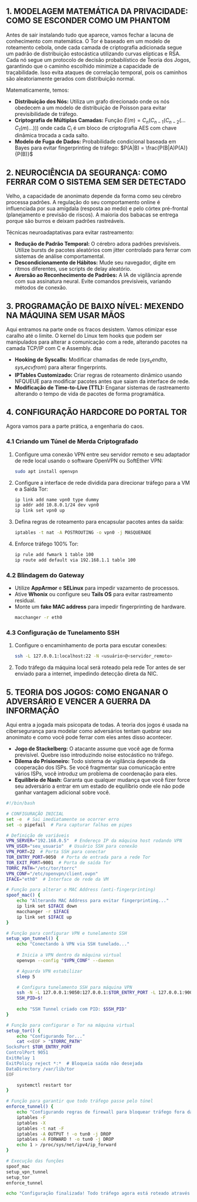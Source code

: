 ## 1. MODELAGEM MATEMÁTICA DA PRIVACIDADE: COMO SE ESCONDER COMO UM PHANTOM

Antes de sair instalando tudo que aparece, vamos fechar a lacuna de conhecimento com matemática. O Tor é baseado em um modelo de roteamento cebola, onde cada camada de criptografia adicionada segue um padrão de distribuição estocástica utilizando curvas elípticas e RSA. Cada nó segue um protocolo de decisão probabilístico de Teoria dos Jogos, garantindo que o caminho escolhido minimize a capacidade de traçabilidade. Isso evita ataques de correlação temporal, pois os caminhos são aleatoriamente gerados com distribuição normal.

Matematicamente, temos:
- **Distribuição dos Nós:** Utiliza um grafo direcionado onde os nós obedecem a um modelo de distribuição de Poisson para evitar previsibilidade de tráfego.
- **Criptografia de Múltiplas Camadas:** Função $E(m) = C_n (C_{n-1} (C_{n-2} (\dots C_1(m) \dots )))$ onde cada $C_i$ é um bloco de criptografia AES com chave dinâmica trocada a cada salto.
- **Modelo de Fuga de Dados:** Probabilidade condicional baseada em Bayes para evitar fingerprinting de tráfego: $P(A|B) = \frac{P(B|A)P(A)}{P(B)}$

## 2. NEUROCIÊNCIA DA SEGURANÇA: COMO FERRAR COM O SISTEMA SEM SER DETECTADO

Velho, a capacidade de anonimato depende da forma como seu cérebro processa padrões. A regulação do seu comportamento online é influenciada por sua amígdala (resposta ao medo) e pelo córtex pré-frontal (planejamento e previsão de riscos). A maioria dos babacas se entrega porque são burros e deixam padrões rastreáveis.

Técnicas neuroadaptativas para evitar rastreamento:
- **Redução de Padrão Temporal:** O cérebro adora padrões previsíveis. Utilize bursts de pacotes aleatórios com jitter controlado para ferrar com sistemas de análise comportamental.
- **Descondicionamento de Hábitos:** Mude seu navegador, digite em ritmos diferentes, use scripts de delay aleatório.
- **Aversão ao Reconhecimento de Padrões:** A IA de vigilância aprende com sua assinatura neural. Evite comandos previsíveis, variando métodos de conexão.

## 3. PROGRAMAÇÃO DE BAIXO NÍVEL: MEXENDO NA MÁQUINA SEM USAR MÃOS

Aqui entramos na parte onde os fracos desistem. Vamos otimizar esse caralho até o limite. O kernel do Linux tem hooks que podem ser manipulados para alterar a comunicação com a rede, alterando pacotes na camada TCP/IP com C e Assembly.   dsa

- **Hooking de Syscalls:** Modificar chamadas de rede ($sys_sendto$, $sys_recvfrom$) para alterar fingerprints.
- **IPTables Customizado:** Criar regras de roteamento dinâmico usando NFQUEUE para modificar pacotes antes que saiam da interface de rede.
- **Modificação de Time-to-Live (TTL):** Enganar sistemas de rastreamento alterando o tempo de vida de pacotes de forma programática.

## 4. CONFIGURAÇÃO HARDCORE DO PORTAL TOR

Agora vamos para a parte prática, a engenharia do caos.

### 4.1 Criando um Túnel de Merda Criptografado
1. Configure uma conexão VPN entre seu servidor remoto e seu adaptador de rede local usando o software OpenVPN ou SoftEther VPN:
   ```bash
   sudo apt install openvpn
   ```
2. Configure a interface de rede dividida para direcionar tráfego para a VM e a Saída Tor:
   ```bash
   ip link add name vpn0 type dummy
   ip addr add 10.8.0.1/24 dev vpn0
   ip link set vpn0 up
   ```
3. Defina regras de roteamento para encapsular pacotes antes da saída:
   ```bash
   iptables -t nat -A POSTROUTING -o vpn0 -j MASQUERADE
   ```
4. Enforce tráfego 100% Tor:
   ```bash
   ip rule add fwmark 1 table 100
   ip route add default via 192.168.1.1 table 100
   ```

### 4.2 Blindagem do Gateway
- Utilize **AppArmor** e **SELinux** para impedir vazamento de processos.
- Ative **Whonix** ou configure seu **Tails OS** para evitar rastreamento residual.
- Monte um **fake MAC address** para impedir fingerprinting de hardware.
  ```bash
  macchanger -r eth0
  ```

### 4.3 Configuração de Tunelamento SSH
1. Configure o encaminhamento de porta para escutar conexões:
   ```bash
   ssh -L 127.0.0.1:localhost:22 -N <usuário>@<servidor_remoto>
   ```
2. Todo tráfego da máquina local será roteado pela rede Tor antes de ser enviado para a internet, impedindo detecção direta da NIC.

## 5. TEORIA DOS JOGOS: COMO ENGANAR O ADVERSÁRIO E VENCER A GUERRA DA INFORMAÇÃO

Aqui entra a jogada mais psicopata de todas. A teoria dos jogos é usada na cibersegurança para modelar como adversários tentam quebrar seu anonimato e como você pode ferrar com eles antes disso acontecer.

- **Jogo de Stackelberg:** O atacante assume que você age de forma previsível. Quebre isso introduzindo noise estocástico no tráfego.
- **Dilema do Prisioneiro:** Todo sistema de vigilância depende da cooperação dos ISPs. Se você fragmentar sua comunicação entre vários ISPs, você introduz um problema de coordenação para eles.
- **Equilíbrio de Nash:** Garanta que qualquer mudança que você fizer force seu adversário a entrar em um estado de equilíbrio onde ele não pode ganhar vantagem adicional sobre você.


```sh
#!/bin/bash

# CONFIGURAÇÃO INICIAL
set -e  # Sai imediatamente se ocorrer erro
set -o pipefail  # Para capturar falhas em pipes

# Definição de variáveis
VPN_SERVER="192.168.0.5"  # Endereço IP da máquina host rodando VPN
VPN_USER="seu_usuario"  # Usuário SSH para conexão
VPN_PORT=22  # Porta SSH para conectar
TOR_ENTRY_PORT=9050  # Porta de entrada para a rede Tor
TOR_EXIT_PORT=9001  # Porta de saída Tor
TORRC_PATH="/etc/tor/torrc"
VPN_CONF="/etc/openvpn/client.ovpn"
IFACE="eth0"  # Interface de rede da VM

# Função para alterar o MAC Address (anti-fingerprinting)
spoof_mac() {
    echo "Alterando MAC Address para evitar fingerprinting..."
    ip link set $IFACE down
    macchanger -r $IFACE
    ip link set $IFACE up
}

# Função para configurar VPN e tunelamento SSH
setup_vpn_tunnel() {
    echo "Conectando à VPN via SSH tunelado..."
    
    # Inicia a VPN dentro da máquina virtual
    openvpn --config "$VPN_CONF" --daemon

    # Aguarda VPN estabilizar
    sleep 5

    # Configura tunelamento SSH para máquina VPN
    ssh -N -L 127.0.0.1:9050:127.0.0.1:$TOR_ENTRY_PORT -L 127.0.0.1:9001:127.0.0.1:$TOR_EXIT_PORT -p $VPN_PORT $VPN_USER@$VPN_SERVER &
    SSH_PID=$!
    
    echo "SSH Tunnel criado com PID: $SSH_PID"
}

# Função para configurar o Tor na máquina virtual
setup_tor() {
    echo "Configurando Tor..."
    cat <<EOF > "$TORRC_PATH"
SocksPort $TOR_ENTRY_PORT
ControlPort 9051
ExitRelay 1
ExitPolicy reject *:*  # Bloqueia saída não desejada
DataDirectory /var/lib/tor
EOF

    systemctl restart tor
}

# Função para garantir que todo tráfego passe pelo túnel
enforce_tunnel() {
    echo "Configurando regras de firewall para bloquear tráfego fora da VPN..."
    iptables -F
    iptables -X
    iptables -t nat -F
    iptables -A OUTPUT ! -o tun0 -j DROP
    iptables -A FORWARD ! -o tun0 -j DROP
    echo 1 > /proc/sys/net/ipv4/ip_forward
}

# Execução das funções
spoof_mac
setup_vpn_tunnel
setup_tor
enforce_tunnel

echo "Configuração finalizada! Todo tráfego agora está roteado através da VPN e da rede Tor."

```
